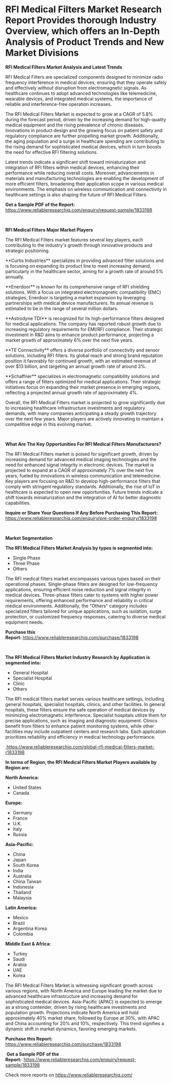 <p><h1>RFI Medical Filters Market Research Report Provides thorough Industry Overview, which offers an In-Depth Analysis of Product Trends and New Market Divisions</h1></p><p><strong>RFI Medical Filters Market Analysis and Latest Trends</strong></p>
<p><p>RFI Medical Filters are specialized components designed to minimize radio frequency interference in medical devices, ensuring that they operate safely and effectively without disruption from electromagnetic signals. As healthcare continues to adopt advanced technologies like telemedicine, wearable devices, and integrated medical systems, the importance of reliable and interference-free operation increases.</p><p>The RFI Medical Filters Market is expected to grow at a CAGR of 5.8% during the forecast period, driven by the increasing demand for high-quality medical equipment and the rising prevalence of chronic diseases. Innovations in product design and the growing focus on patient safety and regulatory compliance are further propelling market growth. Additionally, the aging population and a surge in healthcare spending are contributing to the rising demand for sophisticated medical devices, which in turn boosts the need for effective RFI filtering solutions.</p><p>Latest trends indicate a significant shift toward miniaturization and integration of RFI filters within medical devices, enhancing their performance while reducing overall costs. Moreover, advancements in materials and manufacturing technologies are enabling the development of more efficient filters, broadening their application scope in various medical environments. The emphasis on wireless communication and connectivity in healthcare settings is also shaping the future of RFI Medical Filters.</p></p>
<p><strong>Get a Sample PDF of the Report:&nbsp;</strong> <a href="https://www.reliableresearchiq.com/enquiry/request-sample/1833198?utm_campaign=3282&utm_medium=2&utm_source=Github&utm_content=ia&utm_term=26032025&utm_id=rfi-medical-filters">https://www.reliableresearchiq.com/enquiry/request-sample/1833198</a></p>
<p>&nbsp;</p>
<p><strong>RFI Medical Filters Major Market Players</strong></p>
<p><p>The RFI Medical Filters market features several key players, each contributing to the industry's growth through innovative products and strategic positioning. </p><p>**Curtis Industries** specializes in providing advanced filter solutions and is focusing on expanding its product line to meet increasing demand, particularly in the healthcare sector, aiming for a growth rate of around 5% annually.</p><p>**Enerdoor** is known for its comprehensive range of RFI shielding solutions. With a focus on integrated electromagnetic compatibility (EMC) strategies, Enerdoor is targeting a market expansion by leveraging partnerships with medical device manufacturers. Its annual revenue is estimated to be in the range of several million dollars.</p><p>**Astrodyne TDI** is recognized for its high-performance filters designed for medical applications. The company has reported robust growth due to increasing regulatory requirements for EMI/RFI compliance. Their strategic investment in R&D aims to enhance product performance, projecting a market growth of approximately 6% over the next five years.</p><p>**TE Connectivity** offers a diverse portfolio of connectivity and sensor solutions, including RFI filters. Its global reach and strong brand reputation position it favorably for continued growth, with an estimated revenue of over $13 billion, and targeting an annual growth rate of around 3%.</p><p>**Schaffner** specializes in electromagnetic compatibility solutions and offers a range of filters optimized for medical applications. Their strategic initiatives focus on expanding their market presence in emerging regions, reflecting a projected annual growth rate of approximately 4%.</p><p>Overall, the RFI Medical Filters market is projected to grow significantly due to increasing healthcare infrastructure investments and regulatory demands, with many companies anticipating a steady growth trajectory over the next few years. Major players are actively innovating to maintain a competitive edge in this evolving market.</p></p>
<p>&nbsp;</p>
<p><strong>What Are The Key Opportunities For RFI Medical Filters Manufacturers?</strong></p>
<p><p>The RFI Medical Filters market is poised for significant growth, driven by increasing demand for advanced medical imaging technologies and the need for enhanced signal integrity in electronic devices. The market is projected to expand at a CAGR of approximately 7% over the next five years, fueled by innovations in wireless communication and telemedicine. Key players are focusing on R&D to develop high-performance filters that comply with stringent regulatory standards. Additionally, the rise of IoT in healthcare is expected to open new opportunities. Future trends indicate a shift towards miniaturization and the integration of AI for better diagnostic capabilities.</p></p>
<p><strong>Inquire or Share Your Questions If Any Before Purchasing This Report:</strong> <a href="https://www.reliableresearchiq.com/enquiry/pre-order-enquiry/1833198?utm_campaign=3282&utm_medium=2&utm_source=Github&utm_content=ia&utm_term=26032025&utm_id=rfi-medical-filters">https://www.reliableresearchiq.com/enquiry/pre-order-enquiry/1833198</a></p>
<p>&nbsp;</p>
<p><strong>Market Segmentation</strong></p>
<p><strong>The RFI Medical Filters Market Analysis by types is segmented into:</strong></p>
<p><ul><li>Single Phase</li><li>Three Phase</li><li>Others</li></ul></p>
<p><p>The RFI medical filters market encompasses various types based on their operational phases. Single-phase filters are designed for low-frequency applications, ensuring efficient noise reduction and signal integrity in medical devices. Three-phase filters cater to systems with higher power requirements, offering enhanced performance and reliability in critical medical environments. Additionally, the "Others" category includes specialized filters tailored for unique applications, such as isolation, surge protection, or customized frequency responses, catering to diverse medical equipment needs.</p></p>
<p><strong>Purchase this Report:&nbsp;</strong><a href="https://www.reliableresearchiq.com/purchase/1833198?utm_campaign=3282&utm_medium=2&utm_source=Github&utm_content=ia&utm_term=26032025&utm_id=rfi-medical-filters">https://www.reliableresearchiq.com/purchase/1833198</a></p>
<p>&nbsp;</p>
<p><strong>The RFI Medical Filters Market Industry Research by Application is segmented into:</strong></p>
<p><ul><li>General Hospital</li><li>Specialist Hospital</li><li>Clinic</li><li>Others</li></ul></p>
<p><p>The RFI medical filters market serves various healthcare settings, including general hospitals, specialist hospitals, clinics, and other facilities. In general hospitals, these filters ensure the safe operation of medical devices by minimizing electromagnetic interference. Specialist hospitals utilize them for precise applications, such as imaging and diagnostic equipment. Clinics benefit from filters to enhance patient monitoring systems, while other facilities may include outpatient centers and research labs. Each application prioritizes reliability and efficiency in medical technology performance.</p></p>
<p><a href="https://www.reliableresearchiq.com/global-rfi-medical-filters-market-r1833198?utm_campaign=3282&utm_medium=2&utm_source=Github&utm_content=ia&utm_term=26032025&utm_id=rfi-medical-filters">&nbsp;https://www.reliableresearchiq.com/global-rfi-medical-filters-market-r1833198</a></p>
<p><strong>In terms of Region, the RFI Medical Filters Market Players available by Region are:</strong></p>
<p>
    <p> <strong> North America: </strong>
        <ul>
            <li>United States</li>
            <li>Canada</li>
        </ul>
        </p> 
    <p> <strong> Europe: </strong>
        <ul>
            <li>Germany</li>
            <li>France</li>
            <li>U.K.</li>
            <li>Italy</li>
            <li>Russia</li>
        </ul>
        </p> 
    <p> <strong> Asia-Pacific: </strong>
        <ul>
            <li>China</li>
            <li>Japan</li>
            <li>South Korea</li>
            <li>India</li>
            <li>Australia</li>
            <li>China Taiwan</li>
            <li>Indonesia</li>
            <li>Thailand</li>
            <li>Malaysia</li>
        </ul>
        </p> 
    <p> <strong> Latin America: </strong>
        <ul>
            <li>Mexico</li>
            <li>Brazil</li>
            <li>Argentina Korea</li>
            <li>Colombia</li>
        </ul>
        </p> 
    <p> <strong> Middle East & Africa: </strong>
        <ul>
            <li>Turkey</li>
            <li>Saudi</li>
            <li>Arabia</li>
            <li>UAE</li>
            <li>Korea</li>
        </ul>
    </p>
    </p>
<p><p>The RFI Medical Filters Market is witnessing significant growth across various regions, with North America and Europe leading the market due to advanced healthcare infrastructure and increasing demand for sophisticated medical devices. Asia-Pacific (APAC) is expected to emerge as a strong contender, driven by rising healthcare investments and population growth. Projections indicate North America will hold approximately 40% market share, followed by Europe at 30%, with APAC and China accounting for 20% and 10%, respectively. This trend signifies a dynamic shift in market dynamics, favoring emerging markets.</p></p>
<p><strong>Purchase this Report: </strong><a href="https://www.reliableresearchiq.com/purchase/1833198?utm_campaign=3282&utm_medium=2&utm_source=Github&utm_content=ia&utm_term=26032025&utm_id=rfi-medical-filters">https://www.reliableresearchiq.com/purchase/1833198</a></p>
<p>&nbsp;<strong>Get a Sample PDF of the Report:&nbsp;&nbsp;</strong><a href="https://www.reliableresearchiq.com/enquiry/request-sample/1833198?utm_campaign=3282&utm_medium=2&utm_source=Github&utm_content=ia&utm_term=26032025&utm_id=rfi-medical-filters">https://www.reliableresearchiq.com/enquiry/request-sample/1833198</a></p>
<p><strong></strong></p>
<p>Check more reports on <a href="https://www.reliableresearchiq.com/?utm_campaign=3282&utm_medium=2&utm_source=Github&utm_content=ia&utm_term=26032025&utm_id=rfi-medical-filters">https://www.reliableresearchiq.com/</a></p>